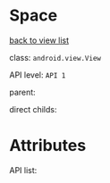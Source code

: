 # Space

[back to view list](View_list.md#Space)

class: `android.view.View`

API level: `API 1`

parent: [](.md)

direct childs:

# Attributes

API list: